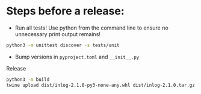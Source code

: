 # Steps before a release:

- Run all tests! Use python from the command line to ensure no unnecessary print output remains!
```bash
python3 -m unittest discover -s tests/unit
```

- Bump versions in `pyproject.toml` and `__init__.py`

Release
```bash
python3 -m build
twine upload dist/inlog-2.1.0-py3-none-any.whl dist/inlog-2.1.0.tar.gz
```